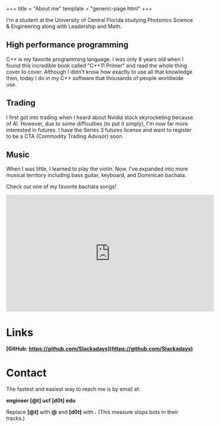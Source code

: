 +++
title = "About me"
template = "generic-page.html"
+++

I'm a student at the University of Central Florida studying Photonics Science & Engineering along with Leadership and Math.

## High performance programming

C++ is my favorite programming language. I was only 8 years old when I found this incredible book called "C++11 Primer" and read the whole thing cover to cover. Although I didn't know how exactly to use all that knowledge then, today I do in my C++ software that thousands of people worldwide use.

## Trading

I first got into trading when I heard about Nvidia stock skyrocketing because of AI. However, due to some difficulties (to put it simply), I'm now far more interested in futures. I have the Series 3 futures license and want to register to be a CTA (Commodity Trading Advisor) soon.

## Music

When I was little, I learned to play the violin. Now, I've expanded into more musical territory including bass guitar, keyboard, and Dominican bachata. 

Check out one of my favorite bachata songs!

<iframe width="560" height="315" src="https://www.youtube.com/embed/dWyFmZ_VDEI?si=pS2hF22CxvhiVGN8" title="YouTube video player" frameborder="0" allow="accelerometer; autoplay; clipboard-write; encrypted-media; gyroscope; picture-in-picture; web-share" referrerpolicy="strict-origin-when-cross-origin" allowfullscreen></iframe>

# Links

**[GitHub: https://github.com/Slackadays](https://github.com/Slackadays)**

# Contact

The fastest and easiest way to reach me is by email at: 

**engineer [@t] ucf [d0t] edu**

Replace **[@t]** with **@** and **[d0t]** with **.** (This measure stops bots in their tracks.)